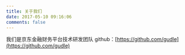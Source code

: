 ```yaml
---
title: 关于我们
date: 2017-05-10 09:16:06
comments: false
---
```


我们是京东金融财务平台技术研发团队
github：[https://github.com/gudle](https://github.com/gudle)